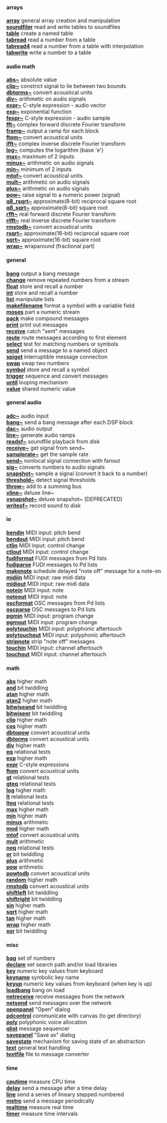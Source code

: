 #### arrays<br>
[**array**](array.md)	general array creation and manipulation<br>
[**soundfiler**](soundfiler.md)	read and write tables to soundfiles<br>
[**table**](table.md)	create a named table<br>
[**tabread**](tabread.md)	read a number from a table<br>
[**tabread4**](tabread4.md)	read a number from a table with interpolation<br>
[**tabwrite**](tabwrite.md)	write a number to a table<br>
#### audio math<br>
[**abs~**](abs~.md)	absolute value<br>
[**clip~**](clip~.md)	constrict signal to lie between two bounds<br>
[**dbtorms~**](dbtorms~.md)	convert acoustical units<br>
[**div~**](div~.md)	arithmetic on audio signals<br>
[**expr~**](expr~.md)	C-style expression - audio vector<br>
[**exp~**](exp~.md)	exponential function<br>
[**fexpr~**](fexpr~.md)	C-style expression - audio sample<br>
[**fft~**](fft~.md)	complex forward discrete Fourier transform<br>
[**framp~**](framp~.md)	output a ramp for each block<br>
[**ftom~**](ftom~.md)	convert acoustical units<br>
[**ifft~**](ifft~.md)	complex inverse discrete Fourier transform<br>
[**log~**](log~.md)	computes the logarithm (base 'e')<br>
[**max~**](max~.md)	maximum of 2 inputs<br>
[**minus~**](minus~.md)	arithmetic on audio signals<br>
[**min~**](min~.md)	minimum of 2 inputs<br>
[**mtof~**](mtof~.md)	convert acoustical units<br>
[**mult~**](mult~.md)	arithmetic on audio signals<br>
[**plus~**](plus~.md)	arithmetic on audio signals<br>
[**pow~**](pow~.md)	raise signal to a numeric power (signal)<br>
[**q8_rsqrt~**](q8_rsqrt~.md)	approximate(8-bit) reciprocal square root<br>
[**q8_sqrt~**](q8_sqrt~.md)	approximate(8-bit) square root<br>
[**rfft~**](rfft~.md)	real forward discrete Fourier transform<br>
[**rifft~**](rifft~.md)	real inverse discrete Fourier transform<br>
[**rmstodb~**](rmstodb~.md)	convert acoustical units<br>
[**rsqrt~**](rsqrt~.md)	approximate(16-bit) reciprocal square root<br>
[**sqrt~**](sqrt~.md)	approximate(16-bit) square root<br>
[**wrap~**](wrap~.md)	wraparound (fractional part)<br>
#### general<br>
[**bang**](bang.md)	output a bang message<br>
[**change**](change.md)	remove repeated numbers from a stream<br>
[**float**](float.md)	store and recall a number<br>
[**int**](int.md)	store and recall a number<br>
[**list**](list.md)	manipulate lists<br>
[**makefilename**](makefilename.md)	format a symbol with a variable field<br>
[**moses**](moses.md)	part a numeric stream<br>
[**pack**](pack.md)	make compound messages<br>
[**print**](print.md)	print out messages<br>
[**receive**](receive.md)	catch "sent" messages<br>
[**route**](route.md)	route messages according to first element<br>
[**select**](select.md)	test for matching numbers or symbols<br>
[**send**](send.md)	send a message to a named object<br>
[**spigot**](spigot.md)	interruptible message connection<br>
[**swap**](swap.md)	swap two numbers<br>
[**symbol**](symbol.md)	store and recall a symbol<br>
[**trigger**](trigger.md)	sequence and convert messages<br>
[**until**](until.md)	looping mechanism<br>
[**value**](value.md)	shared numeric value<br>
#### general audio<br>
[**adc~**](adc~.md)	audio input<br>
[**bang~**](bang~.md)	send a bang message after each DSP block<br>
[**dac~**](dac~.md)	audio output<br>
[**line~**](line~.md)	generate audio ramps<br>
[**readsf~**](readsf~.md)	soundfile playback from disk<br>
[**receive~**](receive~.md)	get signal from send~<br>
[**samplerate~**](samplerate~.md)	get the sample rate<br>
[**send~**](send~.md)	nonlocal signal connection with fanout<br>
[**sig~**](sig~.md)	converts numbers to audio signals<br>
[**snapshot~**](snapshot~.md)	sample a signal (convert it back to a number)<br>
[**threshold~**](threshold~.md)	detect signal thresholds<br>
[**throw~**](throw~.md)	add to a summing bus<br>
[**vline~**](vline~.md)	deluxe line~<br>
[**vsnapshot~**](vsnapshot~.md)	deluxe snapshot~ (DEPRECATED)<br>
[**writesf~**](writesf~.md)	record sound to disk<br>
#### io<br>
[**bendin**](bendin.md)	MIDI input: pitch bend<br>
[**bendout**](bendout.md)	MIDI input: pitch bend<br>
[**ctlin**](ctlin.md)	MIDI input: control change<br>
[**ctlout**](ctlout.md)	MIDI input: control change<br>
[**fudiformat**](fudiformat.md)	FUDI messages from Pd lists<br>
[**fudiparse**](fudiparse.md)	FUDI messages to Pd lists<br>
[**makenote**](makenote.md)	schedule delayed "note off" message for a note-on<br>
[**midiin**](midiin.md)	MIDI input: raw midi data<br>
[**midiout**](midiout.md)	MIDI input: raw midi data<br>
[**notein**](notein.md)	MIDI input: note<br>
[**noteout**](noteout.md)	MIDI input: note<br>
[**oscformat**](oscformat.md)	OSC messages from Pd lists<br>
[**oscparse**](oscparse.md)	OSC messages to Pd lists<br>
[**pgmin**](pgmin.md)	MIDI input: program change<br>
[**pgmout**](pgmout.md)	MIDI input: program change<br>
[**polytouchin**](polytouchin.md)	MIDI input: polyphonic aftertouch<br>
[**polytouchout**](polytouchout.md)	MIDI input: polyphonic aftertouch<br>
[**stripnote**](stripnote.md)	strip "note off" messages<br>
[**touchin**](touchin.md)	MIDI input: channel aftertouch<br>
[**touchout**](touchout.md)	MIDI input: channel aftertouch<br>
#### math<br>
[**abs**](abs.md)	higher math<br>
[**and**](and.md)	bit twiddling<br>
[**atan**](atan.md)	higher math<br>
[**atan2**](atan2.md)	higher math<br>
[**bitwiseand**](bitwiseand.md)	bit twiddling<br>
[**bitwiseor**](bitwiseor.md)	bit twiddling<br>
[**clip**](clip.md)	higher math<br>
[**cos**](cos.md)	higher math<br>
[**dbtopow**](dbtopow.md)	convert acoustical units<br>
[**dbtorms**](dbtorms.md)	convert acoustical units<br>
[**div**](div.md)	higher math<br>
[**eq**](eq.md)	relational tests<br>
[**exp**](exp.md)	higher math<br>
[**expr**](expr.md)	С-style expressions<br>
[**ftom**](ftom.md)	convert acoustical units<br>
[**gt**](gt.md)	relational tests<br>
[**gteq**](gteq.md)	relational tests<br>
[**log**](log.md)	higher math<br>
[**lt**](lt.md)	relational tests<br>
[**lteq**](lteq.md)	relational tests<br>
[**max**](max.md)	higher math<br>
[**min**](min.md)	higher math<br>
[**minus**](minus.md)	arithmetic<br>
[**mod**](mod.md)	higher math<br>
[**mtof**](mtof.md)	convert acoustical units<br>
[**mult**](mult.md)	arithmetic<br>
[**neq**](neq.md)	relational tests<br>
[**or**](or.md)	bit twiddling<br>
[**plus**](plus.md)	arithmetic<br>
[**pow**](pow.md)	arithmetic<br>
[**powtodb**](powtodb.md)	convert acoustical units<br>
[**random**](random.md)	higher math<br>
[**rmstodb**](rmstodb.md)	convert acoustical units<br>
[**shiftleft**](shiftleft.md)	bit twiddling<br>
[**shiftright**](shiftright.md)	bit twiddling<br>
[**sin**](sin.md)	higher math<br>
[**sqrt**](sqrt.md)	higher math<br>
[**tan**](tan.md)	higher math<br>
[**wrap**](wrap.md)	higher math<br>
[**xor**](xor.md)	bit twiddling<br>
#### misc<br>
[**bag**](bag.md)	set of numbers<br>
[**declare**](declare.md)	set search path and/or load libraries<br>
[**key**](key.md)	numeric key values from keyboard<br>
[**keyname**](keyname.md)	symbolic key name<br>
[**keyup**](keyup.md)	numeric key values from keyboard (when key is up)<br>
[**loadbang**](loadbang.md)	bang on load<br>
[**netreceive**](netreceive.md)	receive messages from the network<br>
[**netsend**](netsend.md)	send messages over the network<br>
[**openpanel**](openpanel.md)	"Open" dialog<br>
[**pdcontrol**](pdcontrol.md)	communicate with canvas (to get directory)<br>
[**poly**](poly.md)	polyphonic voice allocation<br>
[**qlist**](qlist.md)	message sequencer<br>
[**savepanel**](savepanel.md)	"Save as" dialog<br>
[**savestate**](savestate.md)	mechanism for saving state of an abstraction<br>
[**text**](text.md)	general text handling<br>
[**textfile**](textfile.md)	file to message converter<br>
#### time<br>
[**cputime**](cputime.md)	measure CPU time<br>
[**delay**](delay.md)	send a message after a time delay<br>
[**line**](line.md)	send a series of lineary stepped numbered<br>
[**metro**](metro.md)	send a message periodically<br>
[**realtime**](realtime.md)	measure real time<br>
[**timer**](timer.md)	measure time intervals<br>
